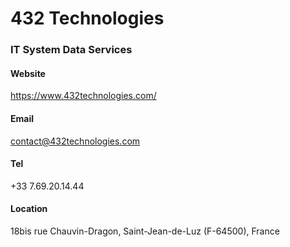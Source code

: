 # 432 Technologies
### IT System Data Services


#### Website
https://www.432technologies.com/
 
#### Email
contact@432technologies.com
 
#### Tel
+33 7.69.20.14.44
 
#### Location
18bis rue Chauvin-Dragon, Saint-Jean-de-Luz (F-64500), France 
